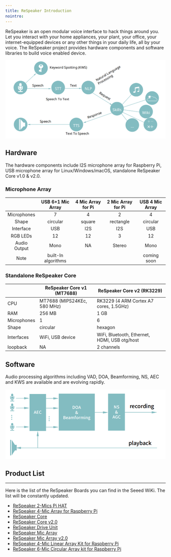 ```yaml
---
title: ReSpeaker Introduction
nointro:
---
```



ReSpeaker is an open modular voice interface to hack things around you. Let you interact with your home appliances, your plant, your office, your internet-equipped devices or any other things in your daily life, all by your voice. The ReSpeaker project provides hardware components and software libraries to build voice enabled device.

![](https://github.com/SeeedDocument/ReSpeaker/raw/master/img/vui.png)

## Hardware

The hardware components include I2S microphone array for Raspberry Pi, USB microphone array for Linux/Windows/macOS, standalone ReSpeaker Core v1.0 & v2.0.

### Microphone Array

|              |  USB 6+1 Mic Array  | 4 Mic Array for Pi | 2 Mic Array for Pi | USB 4 Mic Array |
|:------------:|:-------------------:|:------------------:|:------------------:|:---------------:|
|  Microphones |          7          |          4         |          2         |        4        |
|     Shape    |       circular      |       square       |      rectangle     |     circular    |
|   Interface  |         USB         |         I2S        |         I2S        |       USB       |
|   RGB LEDs   |          12         |         12         |          3         |        12       |
| Audio Output |         Mono        |         NA         |       Stereo       |       Mono      |
|     Note     | built-In algorithms |                    |                    |   coming soon   |


### Standalone ReSpeaker Core

|             | ReSpeaker Core v1 (MT7688)  | ReSpeaker Core v2 (RK3229)                    |
|-------------|-----------------------------|-----------------------------------------------|
| CPU         | MT7688 (MIPS24KEc, 580 MHz) | RK3229 (4 ARM Cortex A7 cores, 1.5GHz)        |
| RAM         | 256 MB                      | 1 GB                                          |
| Microphones | 1                           | 6                                             |
| Shape       | circular                    | hexagon                                       |
| Interfaces  | WiFi, USB device            | WiFi, Bluetooth, Ethernet, HDMI, USB otg/host |
| loopback    | NA                          | 2 channels                                    |

## Software

Audio processing algorithms including VAD, DOA, Beamforming, NS, AEC and KWS are available and are evolving rapidly.

![](https://github.com/SeeedDocument/ReSpeaker/raw/master/img/mic_array.png)


## Product  List
---
Here is the list of the ReSpeaker Boards you can find in the Seeed WiKi. The list will be constantly updated.

- [ReSpeaker 2-Mics Pi HAT](/ReSpeaker_2_Mics_Pi_HAT/)
- [ReSpeaker 4-Mic Array for Raspberry Pi](/ReSpeaker_4_Mic_Array_for_Raspberry_Pi/)
- [ReSpeaker Core](/ReSpeaker_Core/)
- [ReSpeaker Core v2.0](/ReSpeaker_Core_v2.0/)
- [ReSpeaker Drive Unit](/ReSpeaker_Drive_Unit/)
- [ReSpeaker Mic Array](/ReSpeaker_Mic_Array/)
- [ReSpeaker Mic Array v2.0](/ReSpeaker_Mic_Array_v2.0/)
- [ReSpeaker 4-Mic Linear Array Kit for Raspberry Pi](http://wiki.seeedstudio.com/ReSpeaker_4-Mic_Linear_Array_Kit_for_Raspberry_Pi/)
- [ReSpeaker 6-Mic Circular Array kit for Raspberry Pi](http://wiki.seeedstudio.com/ReSpeaker_6-Mic_Circular_Array_kit_for_Raspberry_Pi/)


